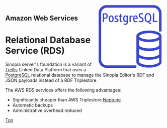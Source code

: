 <img alt="RDS PostgresSQL" src="../img/rds-postgresql.png" style="float:right; margin-right: .5em">

## Amazon Web Services
# Relational Database Service (RDS)


Sinopia server's foundation is a variant of [Trellis][TRELLIS] Linked Data Platform that
uses a [PostgreSQL][POSTGRES] relational database to manage the Sinopia Editor's
RDF and JSON payloads instead of a RDF Triplestore.

The AWS RDS services offers the following advantages:

*  Significantly cheaper than AWS Triplestore [Neptune](https://aws.amazon.com/neptune/)
*  Automatic backups
*  Administrative overhead reduced


[Top](#)

[POSTGRES]: https://www.postgresql.org/
[TRELLIS]: https://www.trellisldp.org/

